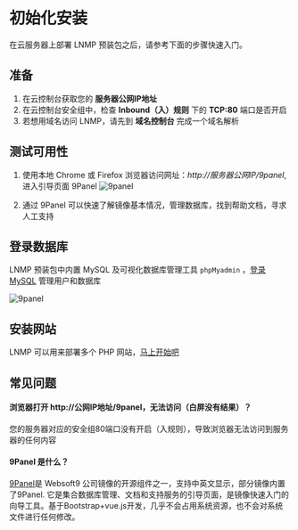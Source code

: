 # 初始化安装

在云服务器上部署 LNMP 预装包之后，请参考下面的步骤快速入门。

## 准备

1. 在云控制台获取您的 **服务器公网IP地址** 
2. 在云控制台安全组中，检查 **Inbound（入）规则** 下的 **TCP:80** 端口是否开启
3. 若想用域名访问 LNMP，请先到 **域名控制台** 完成一个域名解析

## 测试可用性

1. 使用本地 Chrome 或 Firefox 浏览器访问网址：*http://服务器公网IP/9panel*, 进入引导页面 9Panel
   ![9panel](https://libs.websoft9.com/Websoft9/DocsPicture/zh/9panel/9panel-lnmp-websoft9.png)

2. 通过 9Panel 可以快速了解镜像基本情况，管理数据库，找到帮助文档，寻求人工支持

## 登录数据库

LNMP 预装包中内置 MySQL 及可视化数据库管理工具 `phpMyadmin` ，[登录MySQL](/zh/admin-mysql.md) 管理用户和数据库

![9panel](https://libs.websoft9.com/Websoft9/DocsPicture/zh/9panel/9panel-mysql-websoft9.png)

## 安装网站

LNMP 可以用来部署多个 PHP 网站，[马上开始吧](/zh/solution-deployment.md)

## 常见问题

#### 浏览器打开 http://公网IP地址/9panel，无法访问（白屏没有结果）？

您的服务器对应的安全组80端口没有开启（入规则），导致浏览器无法访问到服务器的任何内容

#### 9Panel 是什么？

[9Panel](https://github.com/Websoft9/9panel)是 Websoft9 公司镜像的开源组件之一，支持中英文显示，部分镜像内置了9Panel. 它是集合数据库管理、文档和支持服务的引导页面，是镜像快速入门的向导工具。基于Bootstrap+vue.js开发，几乎不会占用系统资源，也不会对系统文件进行任何修改。
